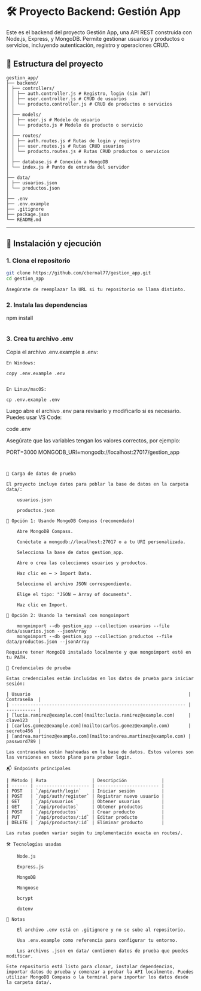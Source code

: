 # 🛠️ Proyecto Backend: Gestión App

Este es el backend del proyecto Gestión App, una API REST construida con Node.js, Express, y MongoDB. Permite gestionar usuarios y productos o servicios, incluyendo autenticación, registro y operaciones CRUD.

## 📁 Estructura del proyecto

```
gestion_app/
├── backend/
│ ├── controllers/
│ │ ├── auth.controller.js # Registro, login (sin JWT)
│ │ ├── user.controller.js # CRUD de usuarios
│ │ └── producto.controller.js # CRUD de productos o servicios
│ │
│ ├── models/
│ │ ├── user.js # Modelo de usuario
│ │ └── producto.js # Modelo de producto o servicio
│ │
│ ├── routes/
│ │ ├── auth.routes.js # Rutas de login y registro
│ │ ├── user.routes.js # Rutas CRUD usuarios
│ │ └── producto.routes.js # Rutas CRUD productos o servicios
│ │
│ ├── database.js # Conexión a MongoDB
│ └── index.js # Punto de entrada del servidor
│
├── data/
│ ├── usuarios.json
│ └── productos.json
│
├── .env
├── .env.example
├── .gitignore
├── package.json
└── README.md

```
---

## 🚀 Instalación y ejecución

### 1. Clona el repositorio

```bash
git clone https://github.com/cbernal77/gestion_app.git
cd gestion_app

Asegúrate de reemplazar la URL si tu repositorio se llama distinto.

```
### 2. Instala las dependencias

npm install

```
```
### 3. Crea tu archivo .env

Copia el archivo .env.example a .env:

    En Windows:

    copy .env.example .env


    En Linux/macOS:

    cp .env.example .env

Luego abre el archivo .env para revisarlo y modificarlo si es necesario. Puedes usar VS Code:

code .env

Asegúrate que las variables tengan los valores correctos, por ejemplo:

PORT=3000
MONGODB_URI=mongodb://localhost:27017/gestion_app

```


🧪 Carga de datos de prueba

El proyecto incluye datos para poblar la base de datos en la carpeta data/:

    usuarios.json

    productos.json

🔹 Opción 1: Usando MongoDB Compass (recomendado)

    Abre MongoDB Compass.

    Conéctate a mongodb://localhost:27017 o a tu URI personalizada.

    Selecciona la base de datos gestion_app.

    Abre o crea las colecciones usuarios y productos.

    Haz clic en ⋯ > Import Data.

    Selecciona el archivo JSON correspondiente.

    Elige el tipo: "JSON – Array of documents".

    Haz clic en Import.

🔹 Opción 2: Usando la terminal con mongoimport

    mongoimport --db gestion_app --collection usuarios --file data/usuarios.json --jsonArray
    mongoimport --db gestion_app --collection productos --file data/productos.json --jsonArray

Requiere tener MongoDB instalado localmente y que mongoimport esté en tu PATH.

🔐 Credenciales de prueba

Estas credenciales están incluidas en los datos de prueba para iniciar sesión:

| Usuario                                                           | Contraseña  |
| ----------------------------------------------------------------- | ----------- |
| [lucia.ramirez@example.com](mailto:lucia.ramirez@example.com)     | clave123    |
| [carlos.gomez@example.com](mailto:carlos.gomez@example.com)       | secreto456  |
| [andrea.martinez@example.com](mailto:andrea.martinez@example.com) | password789 |

Las contraseñas están hasheadas en la base de datos. Estos valores son las versiones en texto plano para probar login.

📬 Endpoints principales

| Método | Ruta                 | Descripción             |
| ------ | -------------------- | ----------------------- |
| POST   | `/api/auth/login`    | Iniciar sesión          |
| POST   | `/api/auth/register` | Registrar nuevo usuario |
| GET    | `/api/usuarios`      | Obtener usuarios        |
| GET    | `/api/productos`     | Obtener productos       |
| POST   | `/api/productos`     | Crear producto          |
| PUT    | `/api/productos/:id` | Editar producto         |
| DELETE | `/api/productos/:id` | Eliminar producto       |

Las rutas pueden variar según tu implementación exacta en routes/.

🛠️ Tecnologías usadas

    Node.js

    Express.js

    MongoDB

    Mongoose

    bcrypt

    dotenv

📌 Notas

    El archivo .env está en .gitignore y no se sube al repositorio.

    Usa .env.example como referencia para configurar tu entorno.

    Los archivos .json en data/ contienen datos de prueba que puedes modificar.

Este repositorio está listo para clonar, instalar dependencias, importar datos de prueba y comenzar a probar la API localmente. Puedes utilizar MongoDB Compass o la terminal para importar los datos desde la carpeta data/.